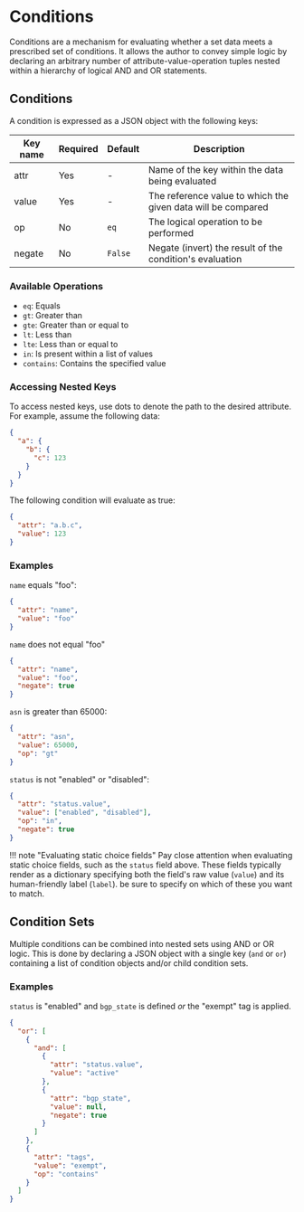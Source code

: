 # Conditions

Conditions are a mechanism for evaluating whether a set data meets a
prescribed set of conditions. It allows the author to convey simple logic by
declaring an arbitrary number of attribute-value-operation tuples nested
within a hierarchy of logical AND and OR statements.

## Conditions

A condition is expressed as a JSON object with the following keys:

| Key name | Required | Default | Description                                                  |
|----------|----------|---------|--------------------------------------------------------------|
| attr     | Yes      | -       | Name of the key within the data being evaluated              |
| value    | Yes      | -       | The reference value to which the given data will be compared |
| op       | No       | `eq`    | The logical operation to be performed                        |
| negate   | No       | `False` | Negate (invert) the result of the condition's evaluation     |

### Available Operations

* `eq`: Equals
* `gt`: Greater than
* `gte`: Greater than or equal to
* `lt`: Less than
* `lte`: Less than or equal to
* `in`: Is present within a list of values
* `contains`: Contains the specified value

### Accessing Nested Keys

To access nested keys, use dots to denote the path to the desired attribute.
For example, assume the following data:

```json
{
  "a": {
    "b": {
      "c": 123
    }
  }
}
```

The following condition will evaluate as true:

```json
{
  "attr": "a.b.c",
  "value": 123
}
```

### Examples

`name` equals "foo":

```json
{
  "attr": "name",
  "value": "foo"
}
```

`name` does not equal "foo"

```json
{
  "attr": "name",
  "value": "foo",
  "negate": true
}
```

`asn` is greater than 65000:

```json
{
  "attr": "asn",
  "value": 65000,
  "op": "gt"
}
```

`status` is not "enabled" or "disabled":

```json
{
  "attr": "status.value",
  "value": ["enabled", "disabled"],
  "op": "in",
  "negate": true
}
```

!!! note "Evaluating static choice fields"
    Pay close attention when evaluating static choice fields, such as the
    `status` field above. These fields typically render as a dictionary
    specifying both the field's raw value (`value`) and its human-friendly
    label (`label`). be sure to specify on which of these you want to match.

## Condition Sets

Multiple conditions can be combined into nested sets using AND or OR logic.
This is done by declaring a JSON object with a single key (`and` or `or`)
containing a list of condition objects and/or child condition sets.

### Examples

`status` is "enabled" and `bgp_state` is defined _or_ the "exempt" tag is
applied.

```json
{
  "or": [
    {
      "and": [
        {
          "attr": "status.value",
          "value": "active"
        },
        {
          "attr": "bgp_state",
          "value": null,
          "negate": true
        }
      ]
    },
    {
      "attr": "tags",
      "value": "exempt",
      "op": "contains"
    }
  ]
}
```
